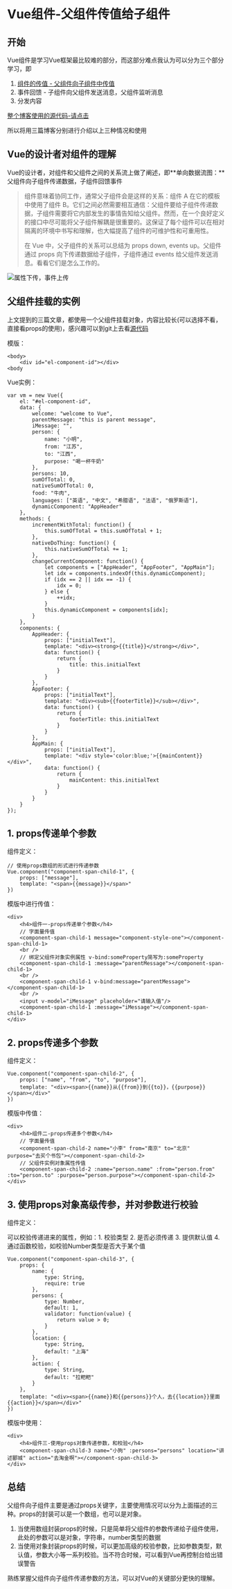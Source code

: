 # Vue组件-父组件传值给子组件

## 开始

Vue组件是学习Vue框架最比较难的部分，而这部分难点我认为可以分为三个部分学习，即

1. [组件的传值 - 父组件向子组件中传值](https://beyondverage0908.github.io/2018/05/08/blog-2018-05-08/)
2. 事件回馈 - 子组件向父组件发送消息，父组件监听消息
3. 分发内容 

[整个博客使用的源代码-请点击](https://gitee.com/mdiep/LearnVue/blob/master/Html/component.html)

所以将用三篇博客分别进行介绍以上三种情况和使用

## Vue的设计者对组件的理解

Vue的设计者，对组件和父组件之间的关系流上做了阐述，即**单向数据流图：**父组件向子组件传递数据，子组件回馈事件

> 组件意味着协同工作，通常父子组件会是这样的关系：组件 A 在它的模板中使用了组件 B。它们之间必然需要相互通信：父组件要给子组件传递数据，子组件需要将它内部发生的事情告知给父组件。然而，在一个良好定义的接口中尽可能将父子组件解耦是很重要的。这保证了每个组件可以在相对隔离的环境中书写和理解，也大幅提高了组件的可维护性和可重用性。
> 
> 在 Vue 中，父子组件的关系可以总结为 props down, events up。父组件通过 props 向下传递数据给子组件，子组件通过 events 给父组件发送消息。看看它们是怎么工作的。


![属性下传，事件上传](https://raw.githubusercontent.com/beyondverage0908/Blog/master/resoure/props-events.png)

## 父组件挂载的实例

上文提到的三篇文章，都使用一个父组件挂载对象，内容比较长(可以选择不看，直接看props的使用)，感兴趣可以到git上去看[源代码](https://gitee.com/mdiep/LearnVue/blob/master/Html/component.html)

模版：

	<body>
		<div id="el-component-id"></div>
	<body
	
Vue实例：

	var vm = new Vue({
		el: "#el-component-id",
		data: {
			welcome: "welcome to Vue",
			parentMessage: "this is parent message",
			iMessage: "",
			person: {
				name: "小明",
				from: "江苏",
				to: "江西",
				purpose: "喝一杯牛奶"
			},
			persons: 10,
			sumOfTotal: 0,
			nativeSumOfTotal: 0,
			food: "牛肉",
			languages: ["英语", "中文", "希腊语", "法语", "俄罗斯语"],
			dynamicComponent: "AppHeader"
		},
		methods: {
			incrementWithTotal: function() {
				this.sumOfTotal = this.sumOfTotal + 1;
			},
			nativeDoThing: function() {
				this.nativeSumOfTotal += 1;
			},
			changeCurrentComponent: function() {
				let components = ["AppHeader", "AppFooter", "AppMain"];
				let idx = components.indexOf(this.dynamicComponent);
				if (idx == 2 || idx == -1) {
					idx = 0;
				} else {
					++idx;
				}
				this.dynamicComponent = components[idx];
			}
		},
		components: {
			AppHeader: {
				props: ["initialText"],
				template: "<div><strong>{{title}}</strong></div>",
				data: function() {
					return {
						title: this.initialText
					}
				}
			},
			AppFooter: {
				props: ["initialText"],
				template: "<div><sub>{{footerTitle}}</sub></div>",
				data: function() {
					return {
						footerTitle: this.initialText
					}
				}
			},
			AppMain: {
				props: ["initialText"],
				template: "<div style='color:blue;'>{{mainContent}}</div>",
				data: function() {
					return {
						mainContent: this.initialText
					}
				}
			}
		}
	});
	

## 1. props传递单个参数

组件定义：
	
	// 使用props数组的形式进行传递参数
	Vue.component("component-span-child-1", {
		props: ["message"],
		template: "<span>{{message}}</span>"
	})

模版中进行传值：

	<div>
		<h4>组件一-props传递单个参数</h4>
		// 字面量传值
		<component-span-child-1 message="component-style-one"></component-span-child-1>
		<br />
		// 绑定父组件对象实例属性 v-bind:someProperty简写为:someProperty
		<component-span-child-1 :message="parentMessage"></component-span-child-1>
		<br />
		<component-span-child-1 v-bind:message="parentMessage"></component-span-child-1>
		<br />
		<input v-model="iMessage" placeholder="请输入值"/>
		<component-span-child-1 :message="iMessage"></component-span-child-1>
	</div>


## 2. props传递多个参数

组件定义：

	Vue.component("component-span-child-2", {
		props: ["name", "from", "to", "purpose"],
		template: "<div><span>{{name}}从{{from}}到{{to}}，{{purpose}}</span></div>"
	})
	
模版中传值：

	<div>
		<h4>组件二-props传递多个参数</h4>
		// 字面量传值
		<component-span-child-2 name="小李" from="南京" to="北京" purpose="去买个书包"></component-span-child-2>
		// 父组件实例对象属性传值
		<component-span-child-2 :name="person.name" :from="person.from" :to="person.to" :purpose="person.purpose"></component-span-child-2>
	</div>

## 3. 使用props对象高级传参，并对参数进行校验

组件定义：

可以校验传递进来的属性，例如：1. 校验类型 2. 是否必须传递 3. 提供默认值 4. 通过函数校验，如校验Number类型是否大于某个值

	Vue.component("component-span-child-3", {
		props: {
			name: {
				type: String,
				require: true
			},
			persons: {
				type: Number,
				default: 1,
				validator: function(value) {
					return value > 0;
				}
			},
			location: {
				type: String,
				default: "上海"
			},
			action: {
				type: String,
				default: "拉粑粑"
			}
		},
		template: "<div><span>{{name}}和{{persons}}个人，去{{location}}里面{{action}}</span></div>"
	})

模版中使用：

	<div>
		<h4>组件三-使用props对象传递参数，和校验</h4>
		<component-span-child-3 name="小狗" :persons="persons" location="讲述郾城" action="去淘金啊"></component-span-child-3>
	</div>

## 总结

父组件向子组件主要是通过props关键字，主要使用情况可以分为上面描述的三种。props的封装可以是一个数组，也可以是对象。

1. 当使用数组封装props的时候，只是简单将父组件的参数传递给子组件使用，此处的参数可以是对象，字符串，number类型的数据
2. 当使用对象封装props的时候，可以更加高级的校验参数，比如参数类型，默认值，参数大小等一系列校验。当不符合时候，可以看到Vue再控制台给出错误警告

熟练掌握父组件向子组件传递参数的方法，可以对Vue的关键部分更快的理解。

